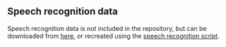 ## Speech recognition data

Speech recognition data is not included in the repository, but can be downloaded from [here](https://cloud.bghorvath.dev/wl/?id=wjn40yelrwLraxBegVozvjyshlcZLXam&mode=list), or recreated using the [speech recognition script](../../preprocessing/speech_recognition.py).

